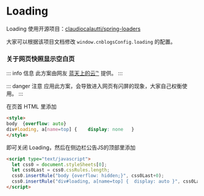 # Loading

Loading 使用开源项目：[claudiocalautti/spring-loaders](https://github.com/claudiocalautti/spring-loaders)

大家可以根据该项目文档修改 `window.cnblogsConfig.loading` 的配置。

### 关于网页快照显示空白页

::: info 信息
此方案由网友 [蓝天上的云℡](https://www.cnblogs.com/yucloud/) 提供。
:::

::: danger 注意
应用此方案，会导致进入网页有闪屏的现象，大家自己权衡使用。
:::

在页首 HTML 里添加

```html
<style>
body  {overflow: auto}
div#loading, a[name=top] {    display: none   }
</style>
```

即可关闭 Loading，然后在侧边栏公告JS的顶部里添加

```html
<script type="text/javascript">
  let css0 = document.styleSheets[0];
  let css0Last = css0.cssRules.length;
  css0.insertRule("body {overflow: hidden;}", css0Last+0);
  css0.insertRule("div#loading, a[name=top] {  display: auto }", css0Last+1);
</script>
```